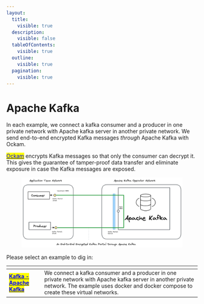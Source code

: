 ```yaml
---
layout:
  title:
    visible: true
  description:
    visible: false
  tableOfContents:
    visible: true
  outline:
    visible: true
  pagination:
    visible: true
---
```


# Apache Kafka

In each example, we connect a kafka consumer and a producer in one private network with Apache kafka server in another private network. We send end-to-end encrypted Kafka messages _through_ Apache Kafka with Ockam.&#x20;

[<mark style="color:blue;">Ockam</mark>](../../../) encrypts Kafka messages so that only the consumer can decrypt it. This gives the guarantee of tamper-proof data transfer and eliminate exposure in case the Kafka messages are exposed.

<figure><img src="../../../.gitbook/assets/apache_kafka_docker.png" alt=""><figcaption></figcaption></figure>

Please select an example to dig in:

<table data-card-size="large" data-view="cards"><thead><tr><th></th><th></th></tr></thead><tbody><tr><td><a href="docker.md"><mark style="color:blue;"><strong>Kafka - Apache Kafka</strong></mark></a></td><td>We connect a kafka consumer and a producer in one private network with Apache kafka server in another private network. The example uses docker and docker compose to create these virtual networks.</td></tr></tbody></table>
